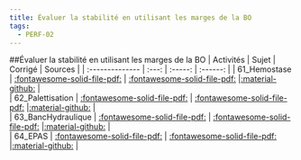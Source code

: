 ```yaml
---
title: Évaluer la stabilité en utilisant les marges de la BO 
tags:
  - PERF-02
---
```

[comment]: <> (Généré automatiquement par make_all_activites.py, creation_fichiers_activites)

##Évaluer la stabilité en utilisant les marges de la BO 
| Activités | Sujet | Corrigé | Sources  | 
| :-------------- | :---: | :-----: | :------: | 
| 61_Hemostase | [:fontawesome-solid-file-pdf:](https://xpessoles-cpge.fr/pdf/PERF-02_61_Hemostase_Sujet.pdf) | [:fontawesome-solid-file-pdf:](https://xpessoles-cpge.fr/pdf/PERF-02_61_Hemostase_Corrige.pdf) |[:material-github:](https://github.com/xpessoles/PSI_ExercicesCompetences/tree/main/emostase) |  
| 62_Palettisation | [:fontawesome-solid-file-pdf:](https://xpessoles-cpge.fr/pdf/PERF-02_62_Palettisation_Sujet.pdf) | [:fontawesome-solid-file-pdf:](https://xpessoles-cpge.fr/pdf/PERF-02_62_Palettisation_Corrige.pdf) |[:material-github:](https://github.com/xpessoles/PSI_ExercicesCompetences/tree/main/alettisation) |  
| 63_BancHydraulique | [:fontawesome-solid-file-pdf:](https://xpessoles-cpge.fr/pdf/PERF-02_63_BancHydraulique_Sujet.pdf) | [:fontawesome-solid-file-pdf:](https://xpessoles-cpge.fr/pdf/PERF-02_63_BancHydraulique_Corrige.pdf) |[:material-github:](https://github.com/xpessoles/PSI_ExercicesCompetences/tree/main/ancHydraulique) |  
| 64_EPAS | [:fontawesome-solid-file-pdf:](https://xpessoles-cpge.fr/pdf/PERF-02_64_EPAS_Sujet.pdf) | [:fontawesome-solid-file-pdf:](https://xpessoles-cpge.fr/pdf/PERF-02_64_EPAS_Corrige.pdf) |[:material-github:](https://github.com/xpessoles/PSI_ExercicesCompetences/tree/main/PAS) |  

